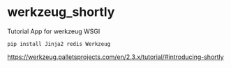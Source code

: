 # werkzeug_shortly
Tutorial App for werkzeug WSGI

`pip install Jinja2 redis Werkzeug`

https://werkzeug.palletsprojects.com/en/2.3.x/tutorial/#introducing-shortly

